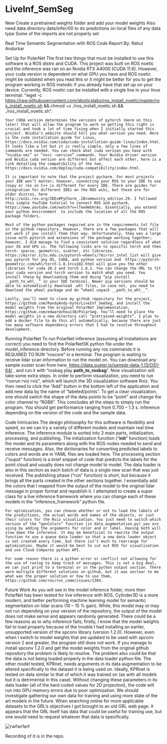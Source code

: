 # LiveInf_SemSeg
New
Create a pretrained weights folder and add your model weights
Also need data directory data/infer/00 to do predictions on local files of any data type
Some of the imports are not properly set


Real Time Semantic Segmentation with ROS Code Report
By: Rahul Andurkar

Set Up for PolarNet
	The first two things that must be installed to use this software is a ROS distro and CUDA. This project was built on ROS noetic and the inference was ran on an Nvidia RTX A4000 (CUDA 11.6). However, your cuda version is dependent on what GPU you have and ROS noetic might be outdated when you read this or it might be better for you to get the program working in ROS melodic if you already have that set up on your device. Currently, ROS noetic can be installed with a single line in your linux terminal: “wget -c https://raw.githubusercontent.com/qboticslabs/ros_install_noetic/master/ros_install_noetic.sh && chmod +x ./ros_install_noetic.sh && ./ros_install_noetic.sh”.

	Your CUDA version determines the versions of pytorch (more on this later) that will allow the program to work so getting this right is crucial and took a lot of time fixing when I initially started this project. Nvidia’s website should tell you what version you need. Here is the cuda installation guide for Linux, https://docs.nvidia.com/cuda/cuda-installation-guide-linux/index.html. It looks like a lot but it is really simple, only a few lines of commands are needed. You can check what cuda version you have with “nvidia-smi” or “nvcc –version” commands. Your Nvidia driver version and Nvidia cuda version are different but affect each other, here is a link detailing the compatibility of the two, https://docs.nvidia.com/deploy/cuda-compatibility/index.html.

	It is important to note that the project pycharm. For most projects your IDE won’t matter; however, connecting your ROS to your IDE to use rospy or ros in C++ is different for every IDE. There are guides for integration for different IDEs on the ROS wiki, but those are for older distros, here http://wiki.ros.org/IDEs#PyCharm_.28community_edition.29. I followed this simple YouTube tutorial to connect ROS and pycharm, https://www.youtube.com/watch?v=lTew9mbXrAs. Essentially, you extend your python environment  to include the location of all the ROS package folders.

	Most of the python packages required are in the requirements.txt file in the github repository. However, there are a few packages that will not work if you install them that way. Unfortunately, they was a large issue with pytorch and extensions of the package working together; however, I did manage to find a consistent solution regardless of what your OS and GPU is. The following links are to specific torch and then torch- sparse, geometric, scatter, etc libraries. https://mirror.sjtu.edu.cn/pytorch-wheels/?mirror_intel_list will give you pytorch for any OS, CUDA, and python version and  https://pytorch-geometric.com/whl/torch-1.8.1+cu102.html will give you the other libraries for cuda 10.2 and torch 1.8.1. You can change the URL to fit your cuda version and torch version to match what you need. You install these by downloading them and doing “pip install __path_to_whl__” in your IDE terminal. Newer pip versions should be able to automatically download .whl files, in case not, you need to download the wheel package and do “wheel unpack __path_to_whl__”.

	Lastly, you’ll need to clone my github repository for the project, https://github.com/RandyAndy-byte/LiveInf_SemSeg, and install the model weights from the original PolarNet implementation, https://github.com/edwardzhou130/PolarSeg. You’ll need to place the model weights in a new directory call “pretrained-weights”. I plan to add a docker file to do this all automatically, because there are just too many software dependency errors that I had to resolve throughout development.


Running PolarNet
	To run PolarNet inference (assuming all installations are correct) you need to find the PolarNetSK python file under the model_inference directory. Before running any ros commands it is REQUIRED TO RUN “roscore” in a terminal. The program is waiting to receive lidar scan information to run the model on. You can download any sample ouster scan from here, https://data.ouster.io/sample-data-1.13/OS1-64/ , and run it with “rosbag play __path_to_rosbag__”. Now visualization will take some extra steps. In order to perform visualization, you need to run “rosrun rviz rviz”, which will launch the 3D visualization software Rviz. You then need to click the “Add” button in the bottom left of the application and add new data by the name of “labeled/points”. To get a clear visualization, one should switch the shape of the data points to be “point” and change the color channel to “RGB8”. This concludes all the steps to simply run the program. You should get performance ranging from 0.700 – 1.3 s. inference depending on the version of the code and the sample data.

Code Intricacies
	The design philosophy for this software is flexibility and speed, so we can try a variety of different models and maintain real time inference. The inference module is sorted into 3 main parts, initialization, processing, and publishing. The initialization function (“__init__” function) loads the model and its parameters along with the ROS nodes needed to send and receive messages. Also, the dictionaries for converting predicted labels to colors and words are in YAML files are loaded here. The processing section (“ouput” function) is a brief snippet of code that predicts the labels for the point cloud and usually does not change model to model. The data loader is also in this section as each batch of data is a single new scan that was just received. The publishing phase (“run” function) is short, but because it brings all the parts created in the other sections together. I essentially add the colors that I mapped from the output of the model to the original lidar message in proper format and republish it. I attempted to create a super class for a live inference framework where you can change each of these models in the “inference_framework” python file.

	For optimization, you can choose whether or not to load the labels of the predictions, the actual words and names of the objects, or just their colors for the Rviz visualization. You just need to switch which version of the “genColors” function (in data_augmentation.py) you are using by adding the arguments for color and or label. Having both will slow down the inference. It may be beneficial to rewrite the output function to use a queue data loader so that a new data loader object is not created every time, but there isn’t much to rearrange for optimization. Maybe it would be best to cut out ROS for visualization and use Cloud Compares python API.

	For some reason there is a python error or conflict not allowing for the use of roslog to keep track of messages. This is not a big deal, we can just print to a terminal or in the python output section. There were multiple different solutions on github, but it was unclear to me what was the proper solution or how to use them, https://github.com/ros/ros_comm/issues/1384.

Future Work
	As you will see in the model inference folder, more then PolarNet has been tested for live inference with ROS. Cylinder3D is a more modern, and better performing machine learning model for semantic segmentation on lidar scans (10 – 15 % gain). While, this model may or may not run depending on your version of the repository, the output of the model does not make sense and appears randomly generated. There could be a few reasons as to why inference fails; firstly, I know that the model weights fail to load properly because of the trouble I had installing an earlier, unsupported version of the spconv library (version 1.2.0). However, even when I switch to model weights that are updated to be used with spconv version 2 and greater, the program still does not work. If you manage to install spconv 1.2.0 and get the model weights from the original github repository the problem is likely to resolve. The problem also could be that the data is not being loaded properly in the data loader python file. The other model tested, KPRnet, needs arguments in its data augmentation to be altered specifically to the dataset it is being used on. Ideally, KPRnet is tested on data similar to that of which it was trained on (as with all models but it is detrimental in this case). Without changing these parameters in its data loader (all of the hard coded values for 2D projection), the code will run into GPU memory errors due to poor optimization. We should investigate gathering our own data for training and using more state of the art models in the future. When searching online for more applicable datasets to the GRL’s objectives I got brought to an old GRL web page. It appears that the  GRL itself has data that could be useful for training use, but one would need to request whatever that data is specifically.


![rwfwrferf](https://github.com/RandyAndy-byte/LiveInf_SemSeg/assets/80483401/c38c24e3-c11f-42f4-8741-7d27a37e8d94)


Recording of it is in the repo. 
